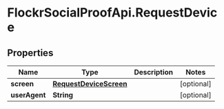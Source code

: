 # FlockrSocialProofApi.RequestDevice

## Properties
Name | Type | Description | Notes
------------ | ------------- | ------------- | -------------
**screen** | [**RequestDeviceScreen**](RequestDeviceScreen.md) |  | [optional] 
**userAgent** | **String** |  | [optional] 
